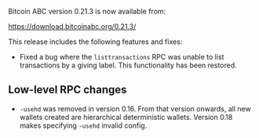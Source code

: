 Bitcoin ABC version 0.21.3 is now available from:

  <https://download.bitcoinabc.org/0.21.3/>

This release includes the following features and fixes:
 - Fixed a bug where the `listtransactions` RPC was unable to list transactions
   by a giving label.  This functionality has been restored.

Low-level RPC changes
----------------------
 - `-usehd` was removed in version 0.16. From that version onwards, all new
 wallets created are hierarchical deterministic wallets. Version 0.18 makes
 specifying `-usehd` invalid config.
